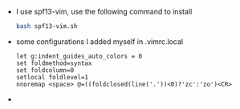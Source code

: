 + I use spf13-vim, use the following command to install

  ```bash
  bash spf13-vim.sh
  ```

+ some configurations I added myself in .vimrc.local

  ```vimrc
  let g:indent_guides_auto_colors = 0
  set foldmethod=syntax
  set foldcolumn=0
  setlocal foldlevel=1
  nnoremap <space> @=((foldclosed(line('.'))<0)?'zc':'zo')<CR>
  ```

+ 